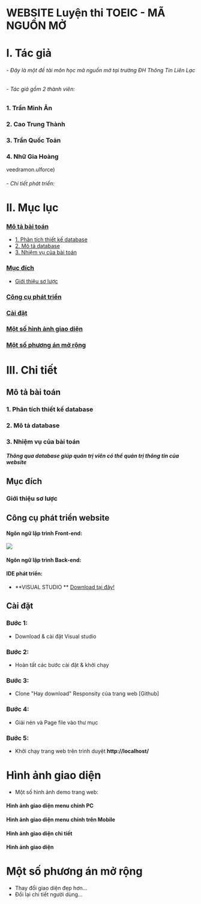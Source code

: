 # WEBSITE Luyện thi TOEIC - MÃ NGUỒN MỞ
# I. Tác giả
###### - Đây là một đề tài môn học mã nguồn mở tại trường ĐH Thông Tin Liên Lạc
###### - Tác giả gồm 2 thành viên:
### 1. Trần Minh Ân
### 2. Cao Trung Thành 
### 3. Trần Quốc Toản
### 4. Nhữ Gia Hoàng
veedramon.ulforce)
###### - Chi tiết phát triển:


# II. Mục lục

### [Mô tả bài toán](#motabt)
- [1. Phân tích thiết kế database](#database)
- [2. Mô tả database](#motadb)
- [3. Nhiệm vụ của bài toán](#nvbt)

### [Mục đích](#md)
- [Giới thiệu sơ lược](#gtsl)

### [Công cụ phát triển](#cc)

### [Cài đặt](#cd)

### [Một số hình ảnh giao diện](#gd)

### [Một số phương án mở rộng](#mr)

# III. Chi tiết

<a name="motabt"></a>
## Mô tả bài toán

<a name="database"></a>
### 1. Phân tích thiết kế database


<a name="motadb"></a>
### 2. Mô tả database

 
 <a name="nvbt"></a>
### 3. Nhiệm vụ của bài toán
##### Thông qua database giúp quản trị viên có thể quản trị thông tin của website

<a name="md"></a>
## Mục đích
<a name="gtsl"></a>
### Giới thiệu sơ lược


<a name="cc"></a>
## Công cụ phát triển website
#### Ngôn ngữ lập trình Front-end:
<img src="https://user-images.githubusercontent.com/55776442/70851381-f9b57c80-1ec6-11ea-9ead-80f38792b20d.png">

#### Ngôn ngữ lập trình Back-end:



#### IDE phát triển:

- **VISUAL STUDIO ** [Download tại đây!](https://code.visualstudio.com/download)

<a name="cd"></a>
## Cài đặt
### Bước 1:
- Download & cài đặt Visual studio

### Bước 2:
- Hoàn tất các bước cài đặt & khởi chạy

### Bước 3:
- Clone "Hay download" Responsity của trang web [Github]

### Bước 4:
- Giải nén và Page file vào thư mục 

### Bước 5:
- Khởi chạy trang web trên trình duyệt **http://localhost/**

<a name="gd"></a>
# Hình ảnh giao diện
- Một số hình ảnh demo trang web:

#### Hình ảnh giao diện menu chính PC


#### Hình ảnh giao diện menu chính trên Mobile


#### Hình ảnh giao diện chi tiết


#### Hình ảnh giao diện

<a name="mr"></a>
# Một số phương án mở rộng

- Thay đổi giao diện đẹp hơn...
- Đổi lại chi tiết người dùng...












